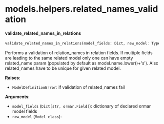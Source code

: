 <a name="models.helpers.related_names_validation"></a>
# models.helpers.related\_names\_validation

<a name="models.helpers.related_names_validation.validate_related_names_in_relations"></a>
#### validate\_related\_names\_in\_relations

```python
validate_related_names_in_relations(model_fields: Dict, new_model: Type["Model"]) -> None
```

Performs a validation of relation_names in relation fields.
If multiple fields are leading to the same related model
only one can have empty related_name param
(populated by default as model.name.lower()+'s').
Also related_names have to be unique for given related model.

**Raises**:

- `ModelDefinitionError`: if validation of related_names fail

**Arguments**:

- `model_fields` (`Dict[str, ormar.Field]`): dictionary of declared ormar model fields
- `new_model` (`Model class`): 

